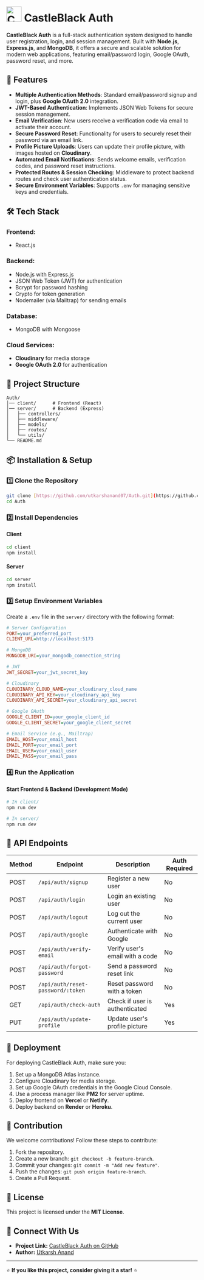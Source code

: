 # <img src="https://raw.githubusercontent.com/utkarshanand07/Auth/client/public/logo.png" alt="CastleBlack Auth Logo" width="40"> CastleBlack Auth

**CastleBlack Auth** is a full-stack authentication system designed to handle user registration, login, and session management. Built with **Node.js**, **Express.js**, and **MongoDB**, it offers a secure and scalable solution for modern web applications, featuring email/password login, Google OAuth, password reset, and more.

## 🚀 Features

- **Multiple Authentication Methods**: Standard email/password signup and login, plus **Google OAuth 2.0** integration.
- **JWT-Based Authentication**: Implements JSON Web Tokens for secure session management.
- **Email Verification**: New users receive a verification code via email to activate their account.
- **Secure Password Reset**: Functionality for users to securely reset their password via an email link.
- **Profile Picture Uploads**: Users can update their profile picture, with images hosted on **Cloudinary**.
- **Automated Email Notifications**: Sends welcome emails, verification codes, and password reset instructions.
- **Protected Routes & Session Checking**: Middleware to protect backend routes and check user authentication status.
- **Secure Environment Variables**: Supports `.env` for managing sensitive keys and credentials.

## 🛠️ Tech Stack

### Frontend:
- React.js

### Backend:
- Node.js with Express.js
- JSON Web Token (JWT) for authentication
- Bcrypt for password hashing
- Crypto for token generation
- Nodemailer (via Mailtrap) for sending emails

### Database:
- MongoDB with Mongoose

### Cloud Services:
- **Cloudinary** for media storage
- **Google OAuth 2.0** for authentication

## 📂 Project Structure
```
Auth/
│── client/      # Frontend (React)
│── server/      # Backend (Express)
│   ├── controllers/
│   ├── middleware/
│   ├── models/
│   ├── routes/
│   └── utils/
└── README.md
```

## 📦 Installation & Setup

### 1️⃣ Clone the Repository
```sh
git clone [https://github.com/utkarshanand07/Auth.git](https://github.com/utkarshanand07/Auth.git)
cd Auth
```

### 2️⃣ Install Dependencies
#### Client
```sh
cd client
npm install
```
#### Server
```sh
cd server
npm install
```

### 3️⃣ Setup Environment Variables
Create a `.env` file in the `server/` directory with the following format:
```ini
# Server Configuration
PORT=your_preferred_port
CLIENT_URL=http://localhost:5173

# MongoDB
MONGODB_URI=your_mongodb_connection_string

# JWT
JWT_SECRET=your_jwt_secret_key

# Cloudinary
CLOUDINARY_CLOUD_NAME=your_cloudinary_cloud_name
CLOUDINARY_API_KEY=your_cloudinary_api_key
CLOUDINARY_API_SECRET=your_cloudinary_api_secret

# Google OAuth
GOOGLE_CLIENT_ID=your_google_client_id
GOOGLE_CLIENT_SECRET=your_google_client_secret

# Email Service (e.g., Mailtrap)
EMAIL_HOST=your_email_host
EMAIL_PORT=your_email_port
EMAIL_USER=your_email_user
EMAIL_PASS=your_email_pass
```

### 4️⃣ Run the Application
#### Start Frontend & Backend (Development Mode)
```sh
# In client/
npm run dev

# In server/
npm run dev
```

## 📜 API Endpoints
| Method | Endpoint | Description | Auth Required |
|---|---|---|---|
| POST | `/api/auth/signup` | Register a new user | No |
| POST | `/api/auth/login` | Login an existing user | No |
| POST | `/api/auth/logout` | Log out the current user | No |
| POST | `/api/auth/google` | Authenticate with Google | No |
| POST | `/api/auth/verify-email` | Verify user's email with a code | No |
| POST | `/api/auth/forgot-password` | Send a password reset link | No |
| POST | `/api/auth/reset-password/:token` | Reset password with a token | No |
| GET | `/api/auth/check-auth` | Check if user is authenticated | Yes |
| PUT | `/api/auth/update-profile` | Update user's profile picture | Yes |


## 🚀 Deployment
For deploying CastleBlack Auth, make sure you:
1. Set up a MongoDB Atlas instance.
2. Configure Cloudinary for media storage.
3. Set up Google OAuth credentials in the Google Cloud Console.
4. Use a process manager like **PM2** for server uptime.
5. Deploy frontend on **Vercel** or **Netlify**.
6. Deploy backend on **Render** or **Heroku**.

## 🎯 Contribution
We welcome contributions! Follow these steps to contribute:
1. Fork the repository.
2. Create a new branch: `git checkout -b feature-branch`.
3. Commit your changes: `git commit -m "Add new feature"`.
4. Push the changes: `git push origin feature-branch`.
5. Create a Pull Request.

## 📄 License
This project is licensed under the **MIT License**.

## 🐾 Connect With Us
- **Project Link:** [CastleBlack Auth on GitHub](https://github.com/utkarshanand07/Auth)
- **Author:** [Utkarsh Anand](https://github.com/utkarshanand07)

---

⭐ **If you like this project, consider giving it a star!** ⭐

